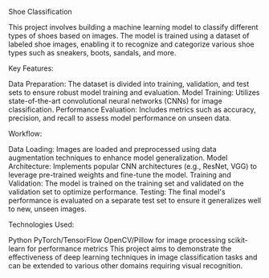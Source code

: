 Shoe Classification

This project involves building a machine learning model to classify different types of shoes based on images. The model is trained using a dataset of labeled shoe images, enabling it to recognize and categorize various shoe types such as sneakers, boots, sandals, and more.

Key Features:

Data Preparation: The dataset is divided into training, validation, and test sets to ensure robust model training and evaluation.
Model Training: Utilizes state-of-the-art convolutional neural networks (CNNs) for image classification.
Performance Evaluation: Includes metrics such as accuracy, precision, and recall to assess model performance on unseen data.

Workflow:

Data Loading: Images are loaded and preprocessed using data augmentation techniques to enhance model generalization.
Model Architecture: Implements popular CNN architectures (e.g., ResNet, VGG) to leverage pre-trained weights and fine-tune the model.
Training and Validation: The model is trained on the training set and validated on the validation set to optimize performance.
Testing: The final model's performance is evaluated on a separate test set to ensure it generalizes well to new, unseen images.

Technologies Used:

Python
PyTorch/TensorFlow
OpenCV/Pillow for image processing
scikit-learn for performance metrics
This project aims to demonstrate the effectiveness of deep learning techniques in image classification tasks and can be extended to various other domains requiring visual recognition.

